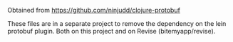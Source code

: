 Obtained from https://github.com/ninjudd/clojure-protobuf

These files are in a separate project to remove the dependency on the lein
protobuf plugin. Both on this project and on Revise (bitemyapp/revise).
